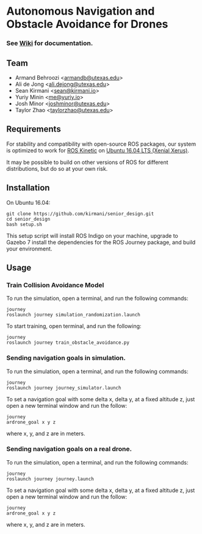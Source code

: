 # Autonomous Navigation and Obstacle Avoidance for Drones

### See [Wiki](https://github.com/kirmani/ee364d/wiki) for documentation.

## Team

- Armand Behroozi <<armandb@utexas.edu>>
- Ali de Jong <<ali.dejong@utexas.edu>>
- Sean Kirmani <<sean@kirmani.io>>
- Yuriy Minin <<me@yuriy.io>>
- Josh Minor <<joshminor@utexas.edu>>
- Taylor Zhao <<taylorzhao@utexas.edu>>

## Requirements

For stability and compatibility with open-source ROS packages, our system is
optimized to work for [ROS Kinetic](http://wiki.ros.org/kinetic) on
[Ubuntu 16.04 LTS (Xenial Xerus)](http://releases.ubuntu.com/16.04/).

It may be possible to build on other versions of ROS for different
distributions, but do so at your own risk.

## Installation

On Ubuntu 16.04:

```
git clone https://github.com/kirmani/senior_design.git
cd senior_design
bash setup.sh
```

This setup script will install ROS Indigo on your machine, upgrade to Gazebo 7
install the dependencies for the ROS Journey package, and build your
environment.

## Usage

### Train Collision Avoidance Model

To run the simulation, open a terminal, and run the following commands:

```
journey
roslaunch journey simulation_randomization.launch
```

To start training, open terminal, and run the following:

```
journey
roslaunch journey train_obstacle_avoidance.py
```

### Sending navigation goals in simulation.

To run the simulation, open a terminal, and run the following commands:

```
journey
roslaunch journey journey_simulator.launch
```

To set a navigation goal with some delta x, delta y, at a fixed altitude z,
just open a new terminal window and run the follow:

```
journey
ardrone_goal x y z
```

where x, y, and z are in meters.

### Sending navigation goals on a real drone.

To run the simulation, open a terminal, and run the following commands:

```
journey
roslaunch journey journey.launch
```

To set a navigation goal with some delta x, delta y, at a fixed altitude z,
just open a new terminal window and run the follow:

```
journey
ardrone_goal x y z
```

where x, y, and z are in meters.
